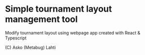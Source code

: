 # Simple tournament layout management tool
Modify tournament layout using webpage app created with React & Typescript

(C) Asko (Metabug) Lahti